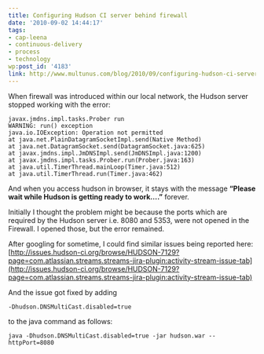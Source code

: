 ```yaml
---
title: Configuring Hudson CI server behind firewall
date: '2010-09-02 14:44:17'
tags:
- cap-leena
- continuous-delivery
- process
- technology
wp:post_id: '4183'
link: http://www.multunus.com/blog/2010/09/configuring-hudson-ci-server-behind-firewall/
---
```


When firewall was introduced within our local network, the Hudson server stopped working with the error:

```
javax.jmdns.impl.tasks.Prober run
WARNING: run() exception
java.io.IOException: Operation not permitted
at java.net.PlainDatagramSocketImpl.send(Native Method)
at java.net.DatagramSocket.send(DatagramSocket.java:625)
at javax.jmdns.impl.JmDNSImpl.send(JmDNSImpl.java:1200)
at javax.jmdns.impl.tasks.Prober.run(Prober.java:163)
at java.util.TimerThread.mainLoop(Timer.java:512)
at java.util.TimerThread.run(Timer.java:462)
```

And when you access hudson in browser, it stays with the message **“Please wait while Hudson is getting ready to work….”** forever.

Initially I thought the problem might be because the ports which are required by the Hudson server i.e. 8080 and 5353, were not opened in the Firewall. I opened those, but the error remained.

After googling for sometime, I could find similar issues being reported here:
[http://issues.hudson-ci.org/browse/HUDSON-7129?page=com.atlassian.streams.streams-jira-plugin:activity-stream-issue-tab](http://issues.hudson-ci.org/browse/HUDSON-7129?page=com.atlassian.streams.streams-jira-plugin:activity-stream-issue-tab)

And the issue got fixed by adding

```
-Dhudson.DNSMultiCast.disabled=true
```

to the java command as follows:

```
java -Dhudson.DNSMultiCast.disabled=true -jar hudson.war --httpPort=8080
```